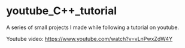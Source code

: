 # youtube_C++_tutorial
A series of small projects I made while following a tutorial on youtube.

Youtube video: https://www.youtube.com/watch?v=vLnPwxZdW4Y 
